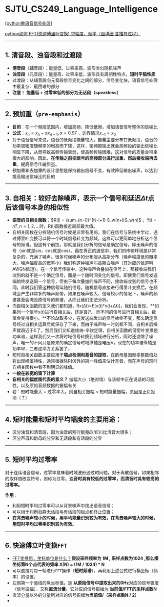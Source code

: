 # SJTU_CS249_Language_Intelligence

[[python做语音信号处理](https://www.cnblogs.com/LXP-Never/p/10078200.html#信号加窗%C2%A0)]

[python如何 FFT(快速傅里叶变换) 求幅度、频率（超详细 含推导过程）](https://blog.csdn.net/weixin_39591031/article/details/110392352) 

-------------

## 1. 清音段、浊音段和过渡段

- **清音段**（辅音段）：能量低、过零率高，波形类似随机噪声
- **浊音段**（元音段）：能量高、过零率低，波形具有周期性特点，**短时平稳性质**
- 过渡段：从辅音段向元音段信号变化之间的部分，信号变化快，语音信号处理中最复杂、最困难的部分
- **注意！** **能量低 + 过零率低的部分为无话段（speakless）**

---------

## 2. 预加重（`pre-emphasis`）

- **目的**：在一个频段范围内，增加高频，降低低频，增加语音信号整体的信噪比
- **公式**：$x_n = x_n - \alpha x_{n-1}, \alpha = 0.97$ ，边界情况$x_{-1} = x_0$
- 对于语音信号来说，语音的低频段能量较大，能量主要分布在低频段，语音的功率谱密度随频率的增高而下降，这样，鉴频器输出就会高频段的输出信噪比明显下降，从而导致高频传输衰弱，使高频传输困难，这对信号的质量会带来很大的影响。因此，**在传输之前把信号的高频部分进行加重，然后接收端再去重**，提高信号传输质量。
- 预加重和去加重的设计思想是保持输出信号不变，有效降低输出噪声，以达到提高输出信噪比的目的

------

## 3. 自相关：较好去除噪声，表示一个信号和延迟$\Delta t$点后该信号本身的相似性

- **语音的自相关函数**：$R(l) = \sum_{n=0}^{N-l+1} S_w(n+l)S_w(n)$ ，当$l=nT, n=1, 2,...$时，R(l)函数接近局部最大值。
- 自相关函数在分析随机信号时候是非常有用的。我们在信号与系统中学过，通过傅里叶变换可以将一个时域信号转变为频域，这样可以更简单地分析这个信号的频谱。但这有个前提，那就是我们分析的信号是确定信号，即无噪声的信号（sin就是sin，cos就是cos）。而在真正的通信中，我们的传输环境是非常复杂的，充满了噪声。很多时候噪声的分布服从高斯分布（噪声幅度低的概率大，噪声幅度高的概率小）我们称这种噪声叫高斯白噪声（其对应的信道叫AWGN信道）。在一个信号传输中，这种噪声会叠加在信号上，那接收端我们收到的就不是一个确定信号，而是一个随时间变化的信号。即使我们信号发送端始终发送同一个信号，但由于每次叠加的噪声不同，接收端收到的信号也不同，此时我们管这种信号叫随机信号。随机信号直接进行傅里叶变换后，在频域会产生非常多的噪声频带，如果在噪声较大、信号较小的情况下，噪声的频谱甚至会淹没原信号的频谱，从而让我们无法分析。
- 而自相关函数的定义我们都知道，Rx(Δt)=E[x(t)*x(t+Δt)]，我们会发现，**如果同一个信号x(t)进行自相关后，还是自己，而不同的信号进行自相关后，数值会变得很小。**不论Δt取多少，在发送端发出的信号始终不变，那么确定信号经过自相关运算后就保存了下来，而由于噪声每一时刻都不同，自相关后噪声就趋近于0了。然后我们又知道维纳-辛钦定理，自相关函数的傅里叶变换是功率谱，这样我们又一次将时域信号转换到频域进行分析，同时还滤除了噪声，唯一的不同只是原来的确定信号时域纵轴是电压V，现在的功率谱纵轴是功率W，二者成平方关系罢了。
- 短时自相关函数主要应用于**端点检测和基音的提取**，在韵母基因频率整数倍处将出现峰值特性，通常根据除R(0)外的第一峰值来估计基音，而在声母的短时自相关函数中看不到明显的峰值。
- **一般在较宽的窗下计算**
- **自相关的幅度图代表的意义？** 振幅大小（绝对值）与该帧中正在说话的可能性，以及原始音频数据的振幅有关
- 若：短时能量大 + 过零率大，则自相关振幅 < 短时能量振幅，原因是正负抵消（？）

-------------

## 4. 短时能量和短时平均幅度的主要用途：

- 区分浊音和清音段，因为浊音的短时能量𝐸(𝑖)E(i)比清音大很多；
- 区分声母和韵母的分界和无话段和有话段的分界

-------

## 5. 短时平均过零率

​	对于连续语音信号，过零率意味着时域波形通过时间轴，对于离散信号，如果相邻的取样值改变符号，则称为过零。**浊音时具有较低的过零率，而清音时具有较高的过零率。**

**作用**：

- 利用短时平均过零率可以从背景噪声中找出语音信号；
- 可以用于判断寂静无话段与有话段的起点和终止位置；
- **在背景噪声较小的时候，用平均能量识别较为有效，在背景噪声较大的时候，用短时平均过零率识别较为有效**。

------------

## 6. 快速傅立叶变换`FFT`

- [FFT变换后，坐标单位是什么？](https://blog.csdn.net/guoruijiushiwo/article/details/78003632)**假设采样频率为 1M , 采样点数为1024 ,那么横坐标第N个点代表的频率 X(N) = (1M / 1024) * N**
- 可以直接对每一帧进行`FFT`操作（**短时频谱**），再利用上述公式进行横坐标（频率）的设置。
- 左侧第一个竖线的纵坐标值，是 **从原始信号中提取出来的0Hz**对应的信号强度（信号振幅），又称**直流分量**。它对应的信号振幅为 **当前值/FFT的采样点数N**
- 直流分量以外的分量所对应的信号振幅为**当前值/（采样点数N / 2）**
- 